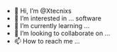 - 👋 Hi, I’m @Xtecnixs
- 👀 I’m interested in ... software
- 🌱 I’m currently learning ...
- 💞️ I’m looking to collaborate on ...
- 📫 How to reach me ...

<!---
Xtecnixs/Xtecnixs is a ✨ special ✨ repository because its `README.md` (this file) appears on your GitHub profile.
You can click the Preview link to take a look at your changes.
--->
